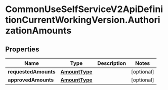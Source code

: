 # CommonUseSelfServiceV2ApiDefinitionCurrentWorkingVersion.AuthorizationAmounts

## Properties
Name | Type | Description | Notes
------------ | ------------- | ------------- | -------------
**requestedAmounts** | [**AmountType**](AmountType.md) |  | [optional] 
**approvedAmounts** | [**AmountType**](AmountType.md) |  | [optional] 
